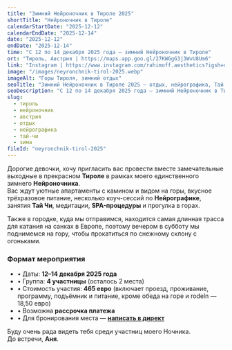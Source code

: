 ```yaml
---
title: "Зимний Нейроночник в Тироле 2025"
shortTitle: "Нейроночник в Тироле"
calendarStartDate: "2025-12-12"
calendarEndDate: "2025-12-14"
date: "2025-12-12"
endDate: "2025-12-14"
time: "С 12 по 14 декабря 2025 года — зимний Нейроночник в Тироле"
ort: "Тироль, Австрия | https://maps.app.goo.gl/27KWGgG3j3WvU8Um6"
link: "Instagram | https://www.instagram.com/rahimoff.aesthetics?igsh=cnU5ZjQ5MGFtbWdn=="
image: "/images/neyronchnik-tirol-2025.webp"
imageAlt: "Горы Тироля, зимний отдых"
seoTitle: "Зимний Нейроночник в Тироле 2025 — отдых, нейрографика, Тай Чи и горы"
seoDescription: "С 12 по 14 декабря 2025 года — зимний Нейроночник в Тироле: нейрографика, Тай Чи, медитации, SPA и катание с гор под огнями."
slug:
  - тироль
  - нейроночник
  - австрия
  - отдых
  - нейрографика
  - тай-чи
  - зима
fileId: "neyronchnik-tirol-2025"
---
```


Дорогие девочки, хочу пригласить вас провести вместе замечательные выходные в прекрасном **Тироле** в рамках моего единственного зимнего **Нейроночника**.  
Вас ждут уютные апартаменты с камином и видом на горы, вкусное трёхразовое питание, несколько коуч-сессий по **Нейрографике**, занятия **Тай Чи**, медитации, **SPA-процедуры** и прогулка в горах.  

Также в городке, куда мы отправимся, находится самая длинная трасса для катания на санках в Европе, поэтому вечером в субботу мы поднимемся на гору, чтобы прокатиться по снежному склону с огоньками.  

### Формат мероприятия
- • Даты: **12–14 декабря 2025 года**  
- • Группа: **4 участницы** (осталось 2 места)  
- • Стоимость участия: **465 евро** (включает проезд, проживание, программу, подъёмник и питание, кроме обеда на горе и rodeln — 18,50 евро)  
- • Возможна **рассрочка платежа**  
- • Для бронирования места — [**написать в директ**](https://www.instagram.com/rahimoff.aesthetics?igsh=cnU5ZjQ5MGFtbWdn==) 

Буду очень рада видеть тебя среди участниц моего Ночника.  
До встречи, **Аня**.
